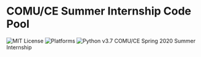 # COMU/CE Summer Internship Code Pool
![MIT License](https://img.shields.io/github/license/trabdlkarim/comu-ce-summer-internship) ![Platforms](https://img.shields.io/conda/pn/conda-forge/python)
![Python v3.7](https://img.shields.io/github/pipenv/locked/python-version/metabolize/rq-dashboard-on-heroku)
COMU/CE Spring 2020 Summer Internship
